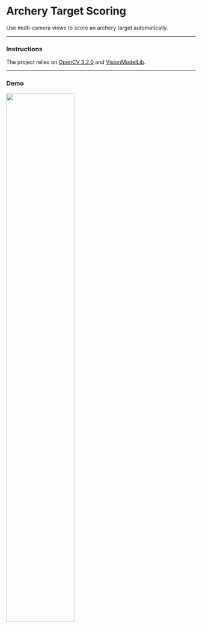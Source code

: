 # Archery Target Scoring  
Use multi-camera views to score an archery target automatically.  
  
---  
  
### Instructions  
The project relies on [OpenCV 3.2.0](http://opencv.org/releases.html) and [VisionModelLib](https://github.com/htkseason/VisionModelLib).    
  
---
  
### Demo  
  
<img src="https://github.com/htkseason/Archery-Target-Score/blob/master/demo.jpg" width="60%"/>  
